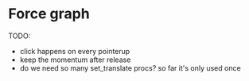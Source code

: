 # Force graph

TODO:

- click happens on every pointerup
- keep the momentum after release
- do we need so many set_translate procs? so far it's only used once